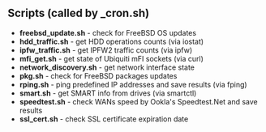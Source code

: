 Scripts (called by _cron.sh)
----
- **freebsd_update.sh** - check for FreeBSD OS updates
- **hdd_traffic.sh** - get HDD operations counts (via iostat)
- **ipfw_traffic.sh** - get IPFW2 traffic counts (via ipfw)
- **mfi_get.sh** - get state of Ubiquiti mFI sockets (via curl)
- **network_discovery.sh** - get network interface state
- **pkg.sh** - check for FreeBSD packages updates
- **rping.sh** - ping predefined IP addresses and save results (via fping)
- **smart.sh** - get SMART info from drives (via smartctl)
- **speedtest.sh** - check WANs speed by Ookla's Speedtest.Net and save results
- **ssl_cert.sh** - check SSL certificate expiration date
